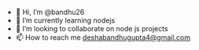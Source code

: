 - 👋 Hi, I’m @bandhu26
- 🌱 I’m currently learning nodejs
- 💞️ I’m looking to collaborate on node js projects
- 📫 How to reach me deshabandhugupta4@gmail.com

<!---
bandhu26/bandhu26 is a ✨ special ✨ repository because its `README.md` (this file) appears on your GitHub profile.
You can click the Preview link to take a look at your changes.
--->
